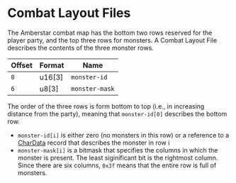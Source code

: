 # Combat Layout Files

The Amberstar combat map has the bottom two rows reserved for the
player party, and the top three rows for monsters.  A Combat Layout
File describes the contents of the three monster rows.

| Offset | Format | Name           |
|--------|--------|----------------|
| `0`    | u16[3] | `monster-id`   |
| `6`    | u8[3]  | `monster-mask` |

The order of the three rows is form bottom to top (i.e., in increasing
distance from the party), meaning that `monster-id[0]` describes the
bottom row.

- `monster-id[i]` is either zero (no monsters in this row) or a
  reference to a [CharData](CharData.md) record that describes the
  monster in row i
- `monster-mask[i]` is a bitmask that specifies the columns in which
  the monster is present.  The least siginificant bit is the rightmost
  column.  Since there are six columns, `0x3f` means that the entire
  row is full of monsters.
